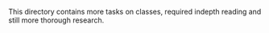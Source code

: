 This directory contains more tasks on classes, required indepth reading and still more thorough research.
